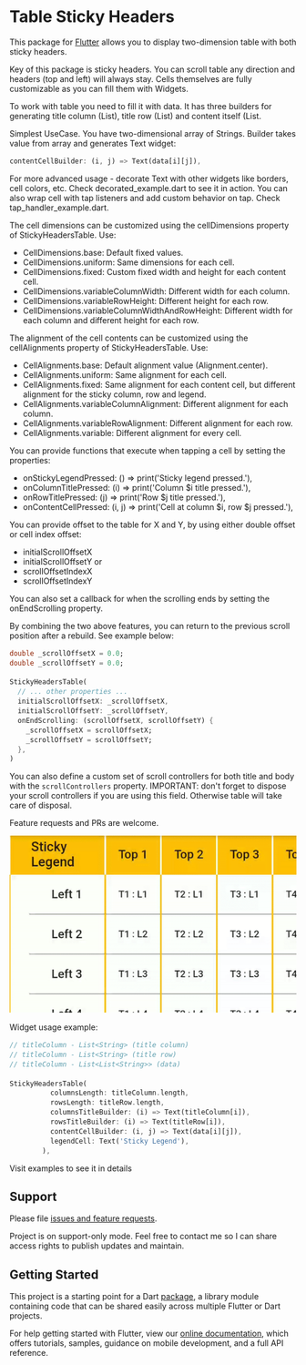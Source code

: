 # Table Sticky Headers

This package for [Flutter](https://flutter.io) allows you to display two-dimension table with both sticky headers.

Key of this package is sticky headers. You can scroll table any direction and headers (top and left) will always stay. 
Cells themselves are fully customizable as you can fill them with Widgets. 

To work with table you need to fill it with data. It has three builders for generating title column (List<Widget>), title row (List<Widget>) and content itself (List<Widget>.

Simplest UseCase. You have two-dimensional array of Strings. Builder takes value from array and generates Text widget: 
```dart
contentCellBuilder: (i, j) => Text(data[i][j]),
```

For more advanced usage - decorate Text with other widgets like borders, cell colors, etc. Check decorated_example.dart to see it in action.
You can also wrap cell with tap listeners and add custom behavior on tap. Check tap_handler_example.dart.

The cell dimensions can be customized using the cellDimensions property of StickyHeadersTable. Use:
- CellDimensions.base: Default fixed values.
- CellDimensions.uniform: Same dimensions for each cell.
- CellDimensions.fixed: Custom fixed width and height for each content cell.
- CellDimensions.variableColumnWidth: Different width for each column.
- CellDimensions.variableRowHeight: Different height for each row.
- CellDimensions.variableColumnWidthAndRowHeight: Different width for each column and different height for each row.

The alignment of the cell contents can be customized using the cellAlignments property of StickyHeadersTable. Use:
- CellAlignments.base: Default alignment value (Alignment.center).
- CellAlignments.uniform: Same alignment for each cell.
- CellAlignments.fixed: Same alignment for each content cell, but different alignment for the sticky column, row and legend.
- CellAlignments.variableColumnAlignment: Different alignment for each column.
- CellAlignments.variableRowAlignment: Different alignment for each row.
- CellAlignments.variable: Different alignment for every cell.

You can provide functions that execute when tapping a cell by setting the properties:
- onStickyLegendPressed: () => print('Sticky legend pressed.'),
- onColumnTitlePressed: (i) => print('Column $i title pressed.'),
- onRowTitlePressed: (j) => print('Row $j title pressed.'),
- onContentCellPressed: (i, j) => print('Cell at column $i, row $j pressed.'),

You can provide offset to the table for X and Y, by using either double offset or cell index offset:
- initialScrollOffsetX
- initialScrollOffsetY
or 
- scrollOffsetIndexX
- scrollOffsetIndexY

You can also set a callback for when the scrolling ends by setting the onEndScrolling property.

By combining the two above features, you can return to the previous scroll position after a rebuild. See example below:

```dart
double _scrollOffsetX = 0.0;
double _scrollOffsetY = 0.0;

StickyHeadersTable(
  // ... other properties ...
  initialScrollOffsetX: _scrollOffsetX,
  initialScrollOffsetY: _scrollOffsetY,
  onEndScrolling: (scrollOffsetX, scrollOffsetY) {
    _scrollOffsetX = scrollOffsetX;
    _scrollOffsetY = scrollOffsetY;
  },
)
```

You can also define a custom set of scroll controllers for both title and body with the ```scrollControllers``` property.
IMPORTANT: don't forget to dispose your scroll controllers if you are using this field. Otherwise table will take care of disposal. 
  
Feature requests and PRs are welcome.  

![Examples](https://github.com/AlexBacich/sticky-headers-table/blob/master/example/sticky_demo.gif?raw=true)

Widget usage example:
```dart
// titleColumn - List<String> (title column)
// titleColumn - List<String> (title row)
// titleColumn - List<List<String>> (data)

StickyHeadersTable(
          columnsLength: titleColumn.length,
          rowsLength: titleRow.length,
          columnsTitleBuilder: (i) => Text(titleColumn[i]),
          rowsTitleBuilder: (i) => Text(titleRow[i]),
          contentCellBuilder: (i, j) => Text(data[i][j]),
          legendCell: Text('Sticky Legend'),
        ),
```

Visit examples to see it in details

## Support

Please file [issues and feature requests](https://github.com/AlexBacich/sticky-headers-table).

Project is on support-only mode. Feel free to contact me so I can share access rights to publish 
updates and maintain.

## Getting Started

This project is a starting point for a Dart
[package](https://flutter.dev/developing-packages/),
a library module containing code that can be shared easily across
multiple Flutter or Dart projects.

For help getting started with Flutter, view our 
[online documentation](https://flutter.dev/docs), which offers tutorials, 
samples, guidance on mobile development, and a full API reference.
